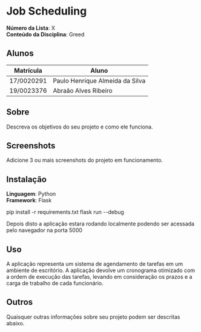 # Job Scheduling

**Número da Lista**: X<br>
**Conteúdo da Disciplina**: Greed<br>

## Alunos
| Matrícula  | Aluno                           |
| ---------- | ------------------------------- |
| 17/0020291 | Paulo Henrique Almeida da Silva |
| 19/0023376 | Abraão Alves Ribeiro            |

## Sobre 
Descreva os objetivos do seu projeto e como ele funciona. 

## Screenshots
Adicione 3 ou mais screenshots do projeto em funcionamento.

## Instalação 
**Linguagem**: Python<br>
**Framework**: Flask<br>

pip install -r requirements.txt
flask run --debug

Depois disto a aplicação estara rodando localmente podendo ser acessada pelo navegador na porta 5000

## Uso 
A aplicação representa um sistema de agendamento de tarefas em um ambiente de escritório. A aplicação devolve um cronograma otimizado com a ordem de execução das tarefas, levando em consideração os prazos e a carga de trabalho de cada funcionário.

## Outros 
Quaisquer outras informações sobre seu projeto podem ser descritas abaixo.




